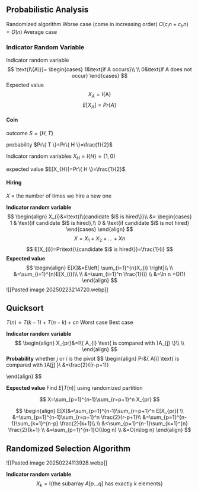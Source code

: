 ## Probabilistic Analysis
Randomized algorithm
Worse case (come in increasing order)
$O(c_{i}n+c_{h}n)=O(n)$
Average case
### Indicator Random Variable
Indicator random variable
$$
\text{I\{A\}}=
\begin{cases}
1&\text{if A occurs}\\ \\
0&\text{if A does not occur}
\end{cases}
$$
Expected value
$$
X_{A}=\text{I\{A\}}
$$
$$
E[X_{A}]=Pr\{ A \}
$$
#### Coin
outcome
$S=\{ H,T \}$ 

probability
$Pr\{ T \}=Pr\{ H \}=\frac{1}{2}$ 

Indicator random variables
$X_{H}=I\{ H \} = \{ 1,0 \}$ 

expected value
$E[X_{H}]=Pr\{ H \}=\frac{1}{2}$
#### Hiring


$X$ = the number of times we hire a new one 


**Indicator random variable**
$$
\begin{align}
X_{i}&=\text{I\{candidate $i$ is hired\}}\\
&=
\begin{cases}
1 & \text{if candidate $i$ is hired},\\
0 & \text{if candidate $i$ is not hired}
\end{cases}
\end{align}
$$
$$
X=X_{1}+X_{2}+\dots+Xn
$$
$$
E[X_{i}]=Pr\text{\{candidate $i$ is hired\}}=\frac{1}{i}
$$
**Expected value**
$$
\begin{align}
E[X]&=E\left[ \sum_{i=1}^{n}X_{i} \right]\\ \\
&=\sum_{i=1}^{n}E[X_{i}]\\ \\
&=\sum_{i=1}^n \frac{1}{i} \\
&=\ln n +O(1)
\end{align}
$$
![[Pasted image 20250223214720.webp]]


## Quicksort
$T(n)=T(k-1)+T(n-k)+cn$ 
Worst case
Best case

**Indicator random variable**
$$
\begin{align}
X_{pr}&=I\{ A_{i} \text{ is compared with }A_{j}  \}\\ \\
\end{align}
$$
**Probability** 
whether $j$ or $i$ is the pivot
$$
\begin{align}
Pr&\{ A[i] \text{ is compared with }A[j] \}\\
&=\frac{2}{(r-p+1)}

\end{align}
$$

**Expected value**
Find $E[T(n)]$ using randomized partition


$$
X=\sum_{p=1}^{n-1}\sum_{r=p+1}^n X_{pr}
$$

$$
\begin{align}
E[X]&=\sum_{p=1}^{n-1}\sum_{r=p+1}^n E[X_{pr}] \\
&=\sum_{p=1}^{n-1}\sum_{r=p+1}^n \frac{2}{r-p+1}\\
&=\sum_{p=1}^{n-1}\sum_{k=1}^{n-p} \frac{2}{k+1}\\ \\
&<\sum_{p=1}^{n-1}\sum_{k=1}^{n} \frac{2}{k+1} \\
&=\sum_{p=1}^{n-1}O(\log n) \\
&=O(n\log n)
\end{align}
$$

## Randomized Selection Algorithm
![[Pasted image 20250224113928.webp]]

**Indicator random variable**
$$
X_{k}=\text{I\{the subarray $A[p\dots q]$ has exactly $k$ elements\}}
$$

 
